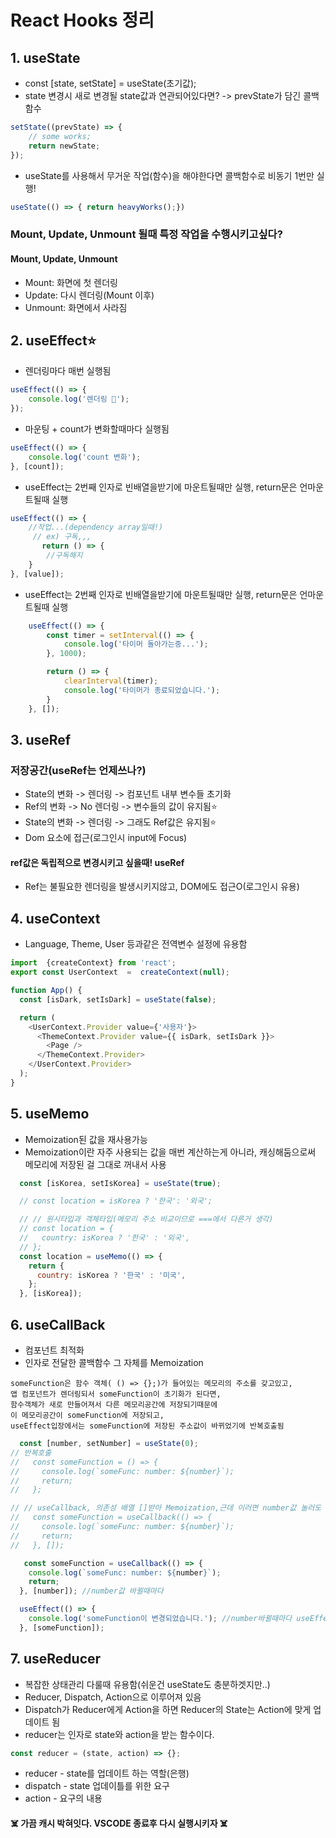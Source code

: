# React Hooks 정리

## 1. useState
- const [state, setState] = useState(초기값);
- state 변경시 새로 변경될 state값과 연관되어있다면? -> prevState가 담긴 콜백함수
```javascript
setState((prevState) => {
    // some works;
    return newState;
});
```
- useState를 사용해서 무거운 작업(함수)을 해야한다면  콜백함수로 비동기 1번만 실행!
```javascript
useState(() => { return heavyWorks();})
```


### Mount, Update, Unmount 될때 특정 작업을 수행시키고싶다?
#### Mount, Update, Unmount
- Mount: 화면에 첫 렌더링 
- Update: 다시 렌더링(Mount 이후)
- Unmount: 화면에서 사라짐

## 2. useEffect⭐️
- 렌더링마다 매번 실행됨
```javascript
useEffect(() => {
    console.log('렌더링 🎨');
});
```
- 마운팅 + count가 변화할때마다 실행됨
```javascript
useEffect(() => {
    console.log('count 변화');
}, [count]);
```

- useEffect는 2번째 인자로 빈배열을받기에 마운트될때만 실행, return문은 언마운트될때 실행
```javascript
useEffect(() => {
    //작업...(dependency array일때!)
     // ex) 구독,,,
       return () => {
        //구독해지
    } 
}, [value]);
```

- useEffect는 2번째 인자로 빈배열을받기에 마운트될때만 실행, return문은 언마운트될때 실행
```javascript
    useEffect(() => {
        const timer = setInterval(() => {
            console.log('타이머 돌아가는중...');
        }, 1000);

        return () => {
            clearInterval(timer);
            console.log('타이머가 종료되었습니다.');
        }
    }, []);
``` 

## 3. useRef
### 저장공간(useRef는 언제쓰나?)
- State의 변화 -> 렌더링 -> 컴포넌트 내부 변수들 초기화
- Ref의 변화 -> No 렌더링 -> 변수들의 값이 유지됨⭐️
- State의 변화 -> 렌더링 -> 그래도 Ref값은 유지됨⭐️
- Dom 요소에 접근(로그인시 input에 Focus)
#### ref값은 독립적으로 변경시키고 싶을때! useRef
- Ref는 불필요한 렌더링을 발생시키지않고, DOM에도 접근O(로그인시 유용)


## 4. useContext
- Language, Theme, User 등과같은 전역변수 설정에 유용함

``` javascript
import  {createContext} from 'react';   
export const UserContext  =  createContext(null);

function App() {
  const [isDark, setIsDark] = useState(false);

  return (
    <UserContext.Provider value={'사용자'}>
      <ThemeContext.Provider value={{ isDark, setIsDark }}>
        <Page />
      </ThemeContext.Provider>
    </UserContext.Provider>
  );
}
``` 

## 5. useMemo
- Memoization된 값을 재사용가능
- Memoization이란 자주 사용되는 값을 매번 계산하는게 아니라, 캐싱해둠으로써 메모리에 저장된 걸 그대로 꺼내서 사용

```javascript
  const [isKorea, setIsKorea] = useState(true);

  // const location = isKorea ? '한국': '외국';

  // // 원시타입과 객체타입(메모리 주소 비교이므로 ===에서 다른거 생각)
  // const location = {
  //   country: isKorea ? '한국' : '외국',
  // };
  const location = useMemo(() => {
    return {
      country: isKorea ? '한국' : '미국',
    };
  }, [isKorea]);
  ``` 


## 6. useCallBack
- 컴포넌트 최적화 
- 인자로 전달한 콜백함수 그 자체를 Memoization

```
someFunction은 함수 객체( () => {};)가 들어있는 메모리의 주소를 갖고있고,
앱 컴포넌트가 렌더링되서 someFunction이 초기화가 된다면,
함수객체가 새로 만들어져서 다른 메모리공간에 저장되기때문에 
이 메모리공간이 someFunction에 저장되고, 
useEffect입장에서는 someFunction에 저장된 주소값이 바뀌었기에 반복호출됨
```

```javascript
  const [number, setNumber] = useState(0);
// 반복호출
//   const someFunction = () => {
//     console.log(`someFunc: number: ${number}`);
//     return;
//   };

// // useCallback, 의존성 배열 []받아 Memoization,근데 이러면 number값 눌러도 업데이트X
//   const someFunction = useCallback(() => {
//     console.log(`someFunc: number: ${number}`);
//     return;
//   }, []);

   const someFunction = useCallback(() => {
    console.log(`someFunc: number: ${number}`);
    return;
  }, [number]); //number값 바뀔때마다

  useEffect(() => {
    console.log('someFunction이 변경되었습니다.'); //number바뀔때마다 useEffect 호출
  }, [someFunction]);
```


## 7. useReducer
- 복잡한 상태관리 다룰때 유용함(쉬운건 useState도 충분하겟지만..)
- Reducer, Dispatch, Action으로 이루어져 있음
- Dispatch가 Reducer에게 Action을 하면 Reducer의 State는 Action에 맞게 업데이트 됨
- reducer는 인자로 state와 action을 받는 함수이다.
```javascript
const reducer = (state, action) => {};
```
- reducer - state를 업데이트 하는 역할(은행)
- dispatch - state 업데이틀를 위한 요구
- action - 요구의 내용


#### ☠️ 가끔 캐시 박혀잇다. VSCODE 종료후 다시 실행시키자 ☠️ 